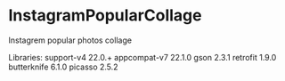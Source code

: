 # InstagramPopularCollage
Instagrem popular photos collage

Libraries:
support-v4 22.0.+
appcompat-v7 22.1.0
gson 2.3.1
retrofit 1.9.0
butterknife 6.1.0
picasso 2.5.2
